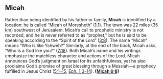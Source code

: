 
## Micah

Rather than being identified by his father or family, **Micah** is identified by a location: he is called “Micah of Moresheth” ([1:1](https://www.esv.org/Micah+1%3A1/)). The town was 22 miles (35 km) southwest of Jerusalem. Micah’s call to prophetic ministry is not recorded, and he is never referred to as “prophet,” but he is said to be speaking according to the “Spirit of the Lord” ([3:8](https://www.esv.org/Micah+3%3A8/)). The name “Micah” means “Who is like Yahweh?” Similarly, at the end of the book, Micah asks, “Who is a God like you?” ([7:18](https://www.esv.org/Micah+7%3A18/)). Both Micah’s name and his writings emphasize the matchless character and actions of the Lord. Micah announces God’s judgment on Israel for its unfaithfulness, yet he also proclaims God’s promise of great blessing through a Messiah—a prophecy fulfilled in Jesus Christ ([5:1–15](https://www.esv.org/Micah+5%3A1%E2%80%9315/); [Eph. 1:3–14](https://www.esv.org/Ephesians+1%3A3%E2%80%9314/)). **([Micah 6:8](https://www.esv.org/Micah+6%3A8/))**

